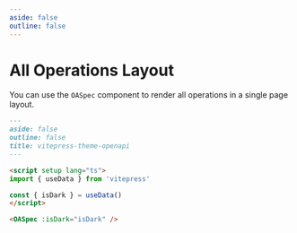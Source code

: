 ```yaml
---
aside: false
outline: false
---
```


# All Operations Layout

You can use the `OASpec` component to render all operations in a single page layout.

```markdown
---
aside: false
outline: false
title: vitepress-theme-openapi
---

<script setup lang="ts">
import { useData } from 'vitepress'

const { isDark } = useData()
</script>

<OASpec :isDark="isDark" />
```

